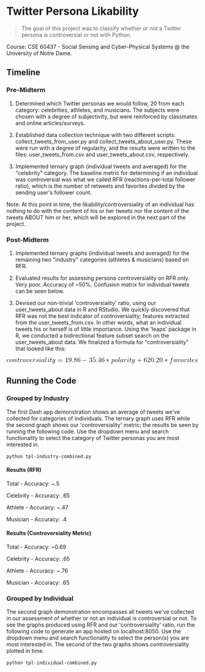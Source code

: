 # Twitter Persona Likability

> The goal of this project was to classify whether or not a Twitter persona is controversial or not with Python.

Course: CSE 60437 - Social Sensing and Cyber-Physical Systems @ the University of Notre Dame.

## Timeline

### Pre-Midterm

1. Determined which Twitter personas we would follow, 20 from each category: celebrities, athletes, and musicians. The subjects were chosen with a degree of subjectivity, but were reinforced by classmates and online articles/surveys.

2. Established data collection technique with two different scripts: collect_tweets_from_user.py and collect_tweets_about_user.py. These were run with a degree of regularity, and the results were written to the files: user_tweets_from.csv and user_tweets_about.csv, respectively.

3. Implemented ternary graph (individual tweets and averaged) for the "celebrity" category. The baseline metric for determining if an individual was controversial was what we called RFR (reactions-per-total follower ratio), which is the number of retweets and favorites divided by the sending user's follower count.

Note: At this point in time, the likability/controversiality of an individual has nothing to do with the content of his or her tweets nor the content of the tweets ABOUT him or her, which will be explored in the next part of the project.

### Post-Midterm

1. Implemented ternary graphs (individual tweets and averaged) for the remaining two "industry" categories (athletes & musicians) based on RFR.

2. Evaluated results for assessing persona controversiality on RFR only. Very poor. Accuracy of ~50%. Confusion matrix for individual tweets can be seen below.

3. Devised our non-trivial 'controversiality' ratio, using our user_tweets_about data in R and RStudio. We quickly discovered that RFR was not the best indicator of controversiality; features extracted from the user_tweets_from.csv. In other words, what an individual tweets his or herself is of little importance. Using the 'leaps' package in R, we conducted a bidirectional feature subset search on the user_tweets_about data. We finalized a formula for "controversiality" that looked like this: 

![alt text](controversiality2.gif)

## Running the Code

### Grouped by Industry

The first Dash app demonstration shows an average of tweets we've collected for categories of individuals. The ternary graph uses RFR while the second graph shows our 'controversiality' metric; the results be seen by running the following code. Use the dropdown menu and search functionality to select the category of Twitter personas you are most interested in.

```
python tpl-industry-combined.py
```

#### Results (RFR)

Total - Accuracy: ~.5

Celebrity - Accuracy: .65

Athlete - Accuracy: ~.47

Musician - Accuracy: .4

#### Results (Controversiality Metric)

Total - Accuracy: ~0.69

Celebrity - Accuracy: .65

Athlete - Accuracy: ~.76

Musician - Accuracy: .65

### Grouped by Individual

The second graph demonstration encompasses all tweets we've collected in our assessment of whether or not an individual is controversial or not. To see the graphs produced using RFR and our 'controversiality' ratio, run the following code to generate an app hosted on localhost:8050. Use the dropdown menu and search functionality to select the person(s) you are most interested in. The second of the two graphs shows controversiality plotted in time.

```
python tpl-individual-combined.py
```

